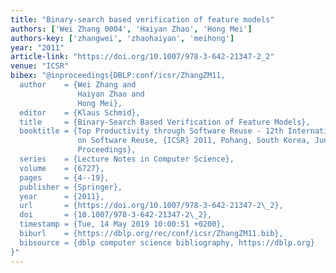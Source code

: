 ```yaml
---
title: "Binary-search based verification of feature models"
authors: ['Wei Zhang 0004', 'Haiyan Zhao', 'Hong Mei']
authors-key: ['zhangwei', 'zhaohaiyan', 'meihong']
year: "2011"
article-link: "https://doi.org/10.1007/978-3-642-21347-2_2"
venue: "ICSR"
bibex: "@inproceedings{DBLP:conf/icsr/ZhangZM11,
  author    = {Wei Zhang and
               Haiyan Zhao and
               Hong Mei},
  editor    = {Klaus Schmid},
  title     = {Binary-Search Based Verification of Feature Models},
  booktitle = {Top Productivity through Software Reuse - 12th International Conference
               on Software Reuse, {ICSR} 2011, Pohang, South Korea, June 13-17, 2011.
               Proceedings},
  series    = {Lecture Notes in Computer Science},
  volume    = {6727},
  pages     = {4--19},
  publisher = {Springer},
  year      = {2011},
  url       = {https://doi.org/10.1007/978-3-642-21347-2\_2},
  doi       = {10.1007/978-3-642-21347-2\_2},
  timestamp = {Tue, 14 May 2019 10:00:51 +0200},
  biburl    = {https://dblp.org/rec/conf/icsr/ZhangZM11.bib},
  bibsource = {dblp computer science bibliography, https://dblp.org}
}"
---
```

